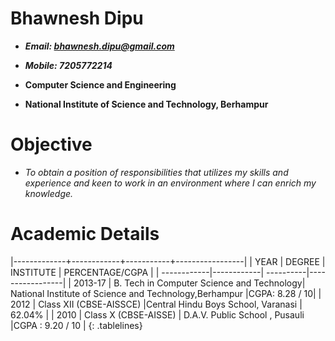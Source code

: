 # Bhawnesh Dipu

-  ***Email: bhawnesh.dipu@gmail.com***

-  ***Mobile: 7205772214***

-   **Computer Science and Engineering**

-   **National Institute of Science and Technology, Berhampur**
# Objective
- *To obtain a position of responsibilities that utilizes my skills and experience and keen to work in an environment where
  I can enrich my knowledge.*
# Academic Details
<style>
.tablelines table, .tablelines td, .tablelines th {
        border: 1px solid black;
        }
</style>
|-------------+------------+-----------+-----------------|
| YEAR        | DEGREE     | INSTITUTE | PERCENTAGE/CGPA |
| ------------|------------| ----------|-----------------|
| 2013-17      | B. Tech in Computer Science and Technology| National Institute of Science and Technology,Berhampur |CGPA: 8.28 / 10|
| 2012      | Class XII (CBSE-AISSCE)      |Central Hindu Boys School, Varanasi | 62.04% |
| 2010 | Class X (CBSE-AISSE) |    D.A.V. Public School , Pusauli |CGPA :  9.20 / 10 |
{: .tablelines}

  
  

